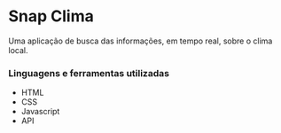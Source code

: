 # Snap Clima

Uma aplicação de busca das informações, em tempo real, sobre o clima local.

### Linguagens e ferramentas utilizadas

- HTML
- CSS
- Javascript
- API
